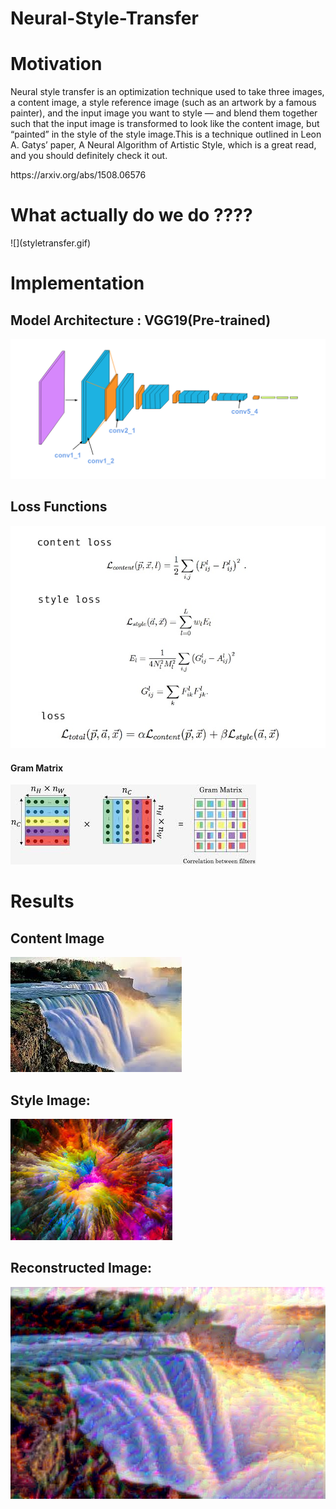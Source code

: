 # Neural-Style-Transfer
<h1><strong>Motivation</strong></h1>
<p>Neural style transfer is an optimization technique used to take three images, a content image, a style reference image (such as an artwork by a famous painter), and the input image you want to style — and blend them together such that the input image is transformed to look like the content image, but “painted” in the style of the style image.This is a technique outlined in Leon A. Gatys’ paper, A Neural Algorithm of Artistic Style, which is a great read, and you should definitely check it out.</p>
  <p>https://arxiv.org/abs/1508.06576</p>
<h1><strong>What actually do we do ????</strong></h1>
![](styletransfer.gif)
<h1><strong>Implementation</strong></h1>
<h2><strong>Model Architecture : VGG19(Pre-trained)</strong></h1>
<img src="model-vgg19/vgg19_convlayers.png">
<h2><strong>Loss Functions</strong></h1>
<img src="loss_function.jpg">
<h4><strong>Gram Matrix </strong></h1>
<img src="gram_matrix.jpg">
<h1><strong>Results</strong></h1>
<h2><strong>Content Image</strong></h1>
<img src="content/content6.jpg">
<h2><strong>Style Image:</strong></h1>
<img src="styles/style4.jpg">
<h2><strong>Reconstructed Image: </strong></h2>
<img src="reconstructed/reconstructed1.png">

